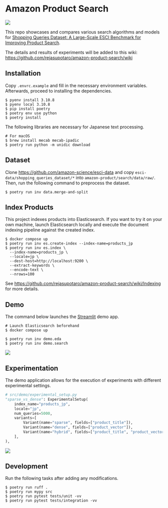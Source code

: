 # Amazon Product Search

![](https://github.com/rejasupotaro/amazon-product-search/actions/workflows/lint_and_test.yml/badge.svg)

This repo showcases and compares various search algorithms and models for [Shopping Queries Dataset: A Large-Scale ESCI Benchmark for Improving Product Search](https://github.com/amazon-science/esci-data).

The details and results of experiments will be added to this wiki: https://github.com/rejasupotaro/amazon-product-search/wiki

## Installation

Copy `.envrc.example` and fill in the necessary environment variables. Afterwards, proceed to installing the dependencies.

```shell
$ pyenv install 3.10.8
$ pyenv local 3.10.8
$ pip install poetry
$ poetry env use python
$ poetry install
```

The following libraries are necessary for Japanese text processing.

```shell
# For macOS
$ brew install mecab mecab-ipadic
$ poetry run python -m unidic download
```

## Dataset

Clone https://github.com/amazon-science/esci-data and copy `esci-data/shopping_queries_dataset/*` into `amazon-product/search/data/raw/`. Then, run the following command to preprocess the dataset.

```shell
$ poetry run inv data.merge-and-split
```

## Index Products

This project indexes products into Elasticsearch. If you want to try it on your own machine, launch Elasticsearch locally and execute the document indexing pipeline against the created index.

```shell
$ docker compose up
$ poetry run inv es.create-index --index-name=products_jp
$ poetry run inv es.index \
  --index-name=products_jp \
  --locale=jp \
  --dest-host=http://localhost:9200 \
  --extract-keywords \
  --encode-text \
  --nrows=100
```

See https://github.com/rejasupotaro/amazon-product-search/wiki/Indexing for more details.

## Demo

The command below launches the [Streamlit](https://streamlit.io/) demo app.

```shell
# Launch Elasticsearch beforehand
$ docker compose up

$ poetry run inv demo.eda
$ poetry run inv demo.search
```

![](https://user-images.githubusercontent.com/883148/203654537-8b495c9c-f8af-4c3f-90f9-60edacf647b9.png)

## Experimentation

The demo application allows for the execution of experiments with different experimental settings.

```python
# src/demo/experimental_setup.py
"sparse_vs_dense": ExperimentalSetup(
    index_name="products_jp",
    locale="jp",
    num_queries=5000,
    variants=[
        Variant(name="sparse", fields=["product_title"]),
        Variant(name="dense", fields=["product_vector"]),
        Variant(name="hybrid", fields=["product_title", "product_vector"]),
    ],
),
```

![](https://user-images.githubusercontent.com/883148/199724869-f8c51c10-da16-42de-a2fe-bf112864c083.png)

## Development

Run the following tasks after adding any modifications.

```shell
$ poetry run ruff .
$ poetry run mypy src
$ poetry run pytest tests/unit -vv
$ poetry run pytest tests/integration -vv
```
